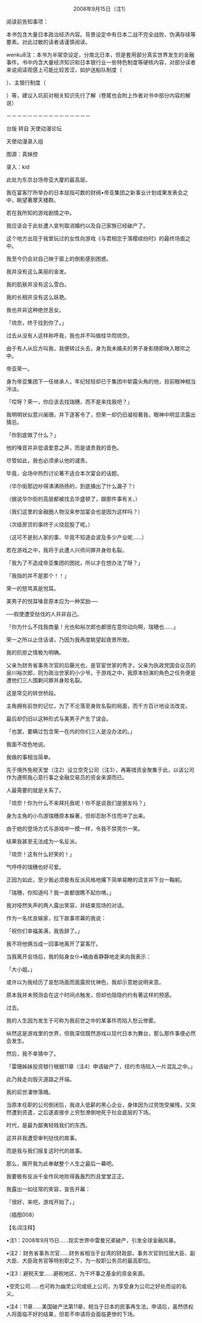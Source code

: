 <p align="center">2008年9月15日（注1）</p>

阅读前告知事项：

本书包含大量日本政治经济内容。背景设定中有日本二战不完全战败、伪满存续等要素。对此过敏的读者请谨慎阅读。

wenku8注：本书为半架空设定，分南北日本，但是套用部分真实世界发生的金融事件。书中内含大量经济知识和日本银行业一些特色制度等硬核内容，对部分读者来说阅读观感上可能比较苦涩，如护送船队制度（

）、主银行制度（

）等，建议入坑前对相关知识先行了解（卷尾也会附上作者对书中部分内容的解说）

－－－－－－－－－－－－－－－－

台版 转自 天使动漫论坛

天使动漫录入组

图源：真妹控

录入：kid

此处为东京台场帝亚大厦的最高层。

我在宴客厅所举办的日本屈指可数的财阀•帝亚集团之新事业计划成果发表会之中，眺望著摩天楼群。

若在我所知的游戏剧情之中。

我应该会于此处遭人宣判取消婚约以及自己家族已经破产了。

这个地方出现于我曾玩过的女性向游戏《与君相恋于落樱缤纷时》的最终场面之中。

我至今仍会对自己映于窗上的倒影感到困惑。

我并没有这么美丽的金发。

我的肌肤并没有这么雪白。

我的长相并没有这么妖艳。

我也并非这种绝世恶女。

「琉奈，终于找到你了。」

过去从没有人这样称呼我，我也并不叫做桂华院琉奈。

由于有人从后方叫我，我便转过头去，身为我未婚夫的男子身影随即映入眼帘之中。

帝亚荣一。

身为帝亚集团下一任继承人，年纪轻轻却已于集团中崭露头角的他，目前眼神相当冷淡。

「哎呀？荣一，你应该去找瑞穗，而不是来找我吧？」

我明明状似意兴阑珊，并下逐客令了，但荣一却仍旧凝视著我，眼神中明显流露出猜忌。

「你到底做了什么？」

他的嗓音并非低语爱意之声，而是谴责我的音色。

尽管如此，我也必须承认他的谴责。

毕竟，会场中热烈讨论著不适合本次宴会的话题。

（华尔街那边吵得沸沸扬扬的，到底捅出了什么漏子？）

（据说华尔街的高层都被找去华盛顿了，跟那件事有关。）

（我们这里的金融圈人物没来参加宴会也是因为这样吗？）

（次级房贷的事终于火烧屁股了呢。）

（这可不是别人家的事，毕竟不知道会波及多少产业呢……）

若在游戏之中，我将于此遭人兴师问罪并身败名裂。

「我为了不造成帝亚集团的困扰，所以才在想办法了呀？」

「我指的并不是那个！！」

荣一的怒骂真是悦耳。

美男子的悦耳嗓音原本应为一种奖励──

──假使遭受挞伐的人并非自己。

「你为什么不找我商量！光也和裕次郎也都很在意你动向啊，瑞穗也……」

荣一之所以止住话语，乃因为我再度眺望起夜景所致。

我的抗拒之情极为明确。

父亲为财务省事务次官的后藤光也，是官宦世家的秀才。父亲为执政党国会议员的泉川裕次郎，则为政治世家的小少爷。于游戏之中，我原本扮演的角色之任务便是遭他们三人围剿问罪并身败名裂。

这是常见的转世桥段。

主角拥有前世的记忆，为了不沦落至身败名裂的局面，而千方百计地设法改变。

最后却仍旧以这种形式与美男子产生了误会。

「也罢，要瞒过包含荣一在内的你们三人是没办法的。」

我面不改色地说。

我做的事相当简单。

先于境外免税天堂（注2）设立空壳公司（注3），再筹措资金聚集于此，以该公司作为遵照我心意行事之金融交易员的资金来源而已。

人最需要的就是关系了。

「琉奈！你为什么不来拜托我呢！你不是说我们是朋友吗？」

身为主角的小鸟游瑞穗原本躲著，但却忍耐不住而冲了出来。

由于她的登场方式与游戏中一模一样，令我不禁莞尔一笑。

结果我甚至无法成为一名反派。

「琉奈！这有什么好笑的！」

气呼呼的瑞穗也好可爱。

正因为如此，至少我必须极有反派风格地撂下简单易瞭的谎言并下台一鞠躬。

「瑞穗，你知道吗？我一直都很瞧不起你唷。」

我对哑然失声的两人露出笑容，并结束现场的对话。

作为一名优良输家，拉下故事帘幕的我说：

「祝你们幸福美满，我告辞了。」

我不将他俩当成一回事地离开了宴客厅。

当我离开会场后，我的贴身女仆•橘由香静静地走来向我表示：

「大小姐。」

或许以为我经历了哀愁场面而面露担忧神色，我却示意她说明来意。

原本我并未预测会在这个时间点触发，但却也隐隐约约有著这样的预感。

过去。

我的人生因为发生于可称为我前世之中的某事件而陷入愁云惨雾。

纵然这是游戏里的世界，但我深信既然游戏以现代日本为舞台，那么那件事便必然会发生。

然后，我不幸猜中了。

「雷珊姊妹投资银行根据11章（注4）申请破产了，纽约市场陷入一片混乱之中。」

此乃我走向毁灭道路之开端。

我的前世凄惨落魄。

当原本任职的公司倒闭后，我进入低薪的黑心企业，身体因为过劳饱受摧残，又突然遭到资遣，之后遂直接步上穷愁潦倒地死于社会底层的下场。

时代，是最为鄙夷轻贱我们的东西。

这并非我遭受审判挞伐的故事。

而是我与我们报复这时代的故事。

那么，揭开我为此奉献整个人生之最后一幕吧。

我要极有反派千金作风地败得轰轰烈烈且堂堂正正。

我露出一如往常的笑容，宣告开幕：

「很好，来吧，游戏开始了。」

（插图008）

【名词注释】

•注1：2008年9月15日……现实世界中雷曼兄弟破产，引发全球金融风暴。

•注2：财务省事务次官……财务省相当于台湾的财政部，事务次官则位居大臣、副大臣、大臣政务官等特别职之下，为一般职公务员的最高职位。

•注3：避税天堂……避税地区，为干坏事之基金的资金来源。

•空壳公司……也可称为幽灵公司或纸上公司，为享受身为公司之好处而设的名义。

•注4：11章……美国破产法第11章，相当于日本的民事再生法。申请后，虽然债权人将面临不好的结果，但若不申请将会面临更惨的下场。

